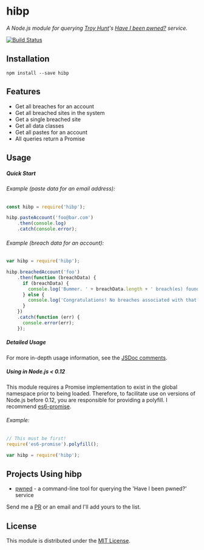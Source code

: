 # hibp

*A Node.js module for querying [Troy Hunt](http://www.troyhunt.com/)'s
[Have I been pwned?](https://haveibeenpwned.com/) service.*

[![Build Status](https://travis-ci.org/wKovacs64/hibp.svg?branch=master)](https://travis-ci.org/wKovacs64/hibp)

## Installation

```shell
npm install --save hibp
```

## Features

* Get all breaches for an account
* Get all breached sites in the system
* Get a single breached site
* Get all data classes
* Get all pastes for an account
* All queries return a Promise

## Usage

##### Quick Start

###### Example (paste data for an email address):

```javascript
const hibp = require('hibp');

hibp.pasteAccount('foo@bar.com')
    .then(console.log)
    .catch(console.error);
```

###### Example (breach data for an account):

```javascript
var hibp = require('hibp');

hibp.breachedAccount('foo')
    .then(function (breachData) {
      if (breachData) {
        console.log('Bummer. ' + breachData.length + ' breach(es) found.');
      } else {
        console.log('Congratulations! No breaches associated with that account.');
      }
    })
    .catch(function (err) {
      console.error(err);
    });
```

##### Detailed Usage

For more in-depth usage information, see the [JSDoc comments](JSDOC.md).

##### Using in Node.js < 0.12

This module requires a Promise implementation to exist in the global namespace
prior to being loaded. Therefore, to facilitate use on versions of Node.js
before 0.12, you are responsible for providing a polyfill. I recommend
[es6-promise](https://github.com/stefanpenner/es6-promise).

###### Example:

```javascript
// This must be first!
require('es6-promise').polyfill();

var hibp = require('hibp');
```

## Projects Using hibp

* [pwned](https://github.com/wKovacs64/pwned) - a command-line tool for querying the 'Have I been pwned?' service

Send me a [PR](https://github.com/wKovacs64/hibp/pulls) or an email and I'll add yours to the list.

## License

This module is distributed under the [MIT License](LICENSE.txt).
